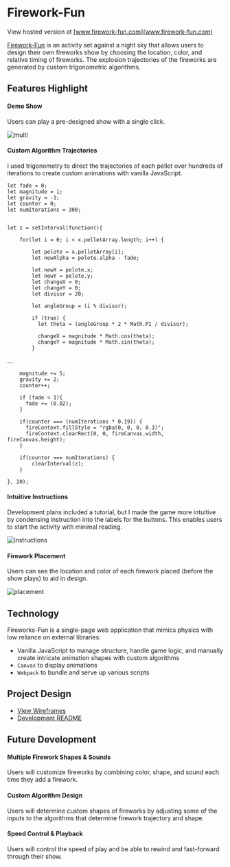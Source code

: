# Firework-Fun

View hosted version at [www.firework-fun.com](www.firework-fun.com)

[Firework-Fun](www.firework-fun.com) is an activity set against a night sky that allows users to design their own fireworks show by choosing the location, color, and relative timing of fireworks.  The explosion trajectories of the fireworks are generated by custom trigonometric algorithms.

## Features Highlight

#### Demo Show
Users can play a pre-designed show with a single click.

![multi](https://res.cloudinary.com/dckkkjkuz/image/upload/v1503687672/fireworks/firework_starburst_cropped.png)

#### Custom Algorithm Trajectories
I used trigonometry to direct the trajectories of each pellet over hundreds of iterations to create custom animations with vanilla JavaScript.

```
let fade = 0;
let magnitude = 1;
let gravity = -1;
let counter = 0;
let numIterations = 300;


let z = setInterval(function(){

    for(let i = 0; i < x.pelletArray.length; i++) {

        let pelote = x.pelletArray[i];
        let newAlpha = pelote.alpha - fade;

        let newX = pelote.x;
        let newY = pelote.y;
        let changeX = 0;
        let changeY = 0;
        let divisor = 20;

        let angleGroup = (i % divisor);  

        if (true) {
          let theta = (angleGroup * 2 * Math.PI / divisor);

          changeX = magnitude * Math.cos(theta);
          changeY = magnitude * Math.sin(theta);
        }
```
...

```
    magnitude += 5;
    gravity += 2;
    counter++;

    if (fade < 1){
      fade += (0.02);
    }

    if(counter === (numIterations * 0.19)) {
      fireContext.fillStyle = "rgba(0, 0, 0, 0.3)";
      fireContext.clearRect(0, 0, fireCanvas.width, fireCanvas.height);
    }

    if(counter === numIterations) {
        clearInterval(z);
    }

}, 20);

```

#### Intuitive Instructions
Development plans included a tutorial, but I made the game more intuitive by condensing instruction into the labels for the buttons. This enables users to start the activity with minimal reading.

![instructions](https://res.cloudinary.com/dckkkjkuz/image/upload/v1501871351/fireworks/instructions.png)

#### Firework Placement
Users can see the location and color of each firework placed (before the show plays) to aid in design.

![placement](https://res.cloudinary.com/dckkkjkuz/image/upload/v1501871093/fireworks/placement.png)

## Technology

Fireworks-Fun is a single-page web application that mimics physics with low reliance on external libraries:

- Vanilla JavaScript to manage structure, handle game logic, and manually create intricate animation shapes with custom algorithms
- `Canvas` to display animations
- `Webpack` to bundle and serve up various scripts

## Project Design

- [View Wireframes][wireframes]
- [Development README][READMEdev]

[wireframes]: docs/wireframes
[READMEdev]: docs/README.md

## Future Development

#### Multiple Firework Shapes & Sounds
Users will customize fireworks by combining color, shape, and sound each time they add a firework.

#### Custom Algorithm Design
Users will determine custom shapes of fireworks by adjusting some of the inputs to the algorithms that determine firework trajectory and shape.

#### Speed Control & Playback
Users will control the speed of play and be able to rewind and fast-forward through their show.
